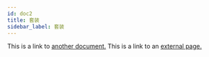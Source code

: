 ```yaml
---
id: doc2
title: 套装
sidebar_label: 套装
---
```


This is a link to [another document.](doc3.md) This is a link to an [external page.](http://www.example.com)
